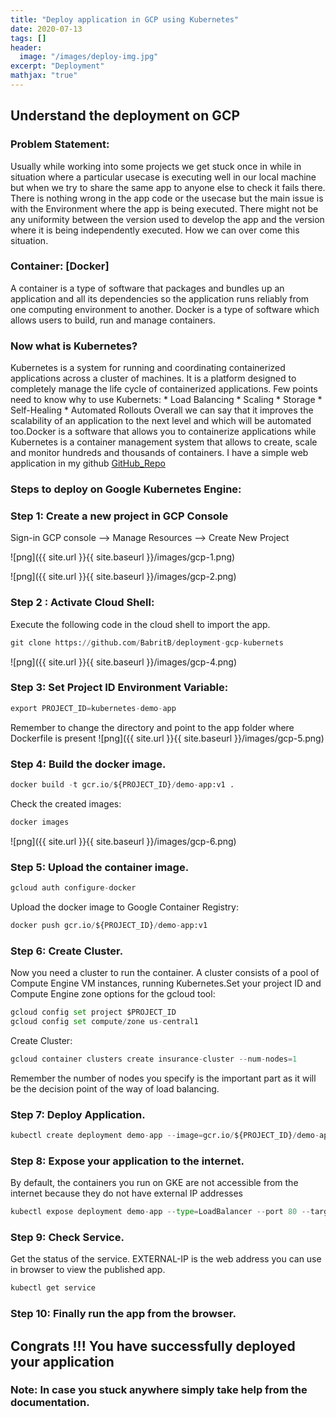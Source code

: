 ```yaml
---
title: "Deploy application in GCP using Kubernetes"
date: 2020-07-13
tags: []
header:
  image: "/images/deploy-img.jpg"
excerpt: "Deployment"
mathjax: "true"
---
```

## Understand the deployment on GCP

### Problem Statement:
Usually while working into some projects we get stuck once in while in situation where a particular usecase is executing well in our local machine but when we try to share the same app to anyone else to check it fails there. There is nothing wrong in the app code or the usecase but the main issue is with the Environment where the app is being executed. There might not be any uniformity between the version used to develop the app and the version where it is being independently executed. How we can over come this situation.
### Container: [Docker]
A container is a type of software that packages and bundles up an application and all its dependencies so the application runs reliably from one computing environment to another.
Docker is a type of software which allows users to build, run and manage containers.
### Now what is Kubernetes?
Kubernetes is a system for running and coordinating containerized applications across a cluster of machines. It is a platform designed to completely manage the life cycle of containerized applications.
Few points need to know why to use Kubernets:
    * Load Balancing
    * Scaling
    * Storage
    * Self-Healing
    * Automated Rollouts
Overall we can say that it improves the scalability of an application to the next level and which will be automated too.Docker is a software that allows you to containerize applications while Kubernetes is a container management system that allows to create, scale and monitor hundreds and thousands of containers.
I have a simple web application in my github [GitHub_Repo](https://github.com/BabritB/deployment-gcp-kubernets)

### Steps to deploy on Google Kubernetes Engine:
### Step 1: Create a new project in GCP Console
Sign-in  GCP console --> Manage Resources  --> Create New Project

![png]({{ site.url }}{{ site.baseurl }}/images/gcp-1.png)

![png]({{ site.url }}{{ site.baseurl }}/images/gcp-2.png)

### Step 2 : Activate Cloud Shell:
Execute the following code in the cloud shell to import the app.

```python
git clone https://github.com/BabritB/deployment-gcp-kubernets
```

![png]({{ site.url }}{{ site.baseurl }}/images/gcp-4.png)
### Step 3: Set Project ID Environment Variable:


```python
export PROJECT_ID=kubernetes-demo-app
```
Remember to change the directory and point to the app folder where Dockerfile is present
![png]({{ site.url }}{{ site.baseurl }}/images/gcp-5.png)
### Step 4: Build the docker image.


```python
docker build -t gcr.io/${PROJECT_ID}/demo-app:v1 .
```
Check the created images:

```python
docker images
```

![png]({{ site.url }}{{ site.baseurl }}/images/gcp-6.png)
### Step 5: Upload the container image.


```python
gcloud auth configure-docker
```
Upload the docker image to Google Container Registry:

```python
docker push gcr.io/${PROJECT_ID}/demo-app:v1
```

### Step 6: Create Cluster.
Now you need a cluster to run the container. A cluster consists of a pool of Compute Engine VM instances, running Kubernetes.Set your project ID and Compute Engine zone options for the gcloud tool:

```python
gcloud config set project $PROJECT_ID 
gcloud config set compute/zone us-central1
```
Create Cluster:

```python
gcloud container clusters create insurance-cluster --num-nodes=1
```
Remember the number of nodes you specify is the important part as it will be the decision point of the way of load balancing.
### Step 7: Deploy Application.


```python
kubectl create deployment demo-app --image=gcr.io/${PROJECT_ID}/demo-app:v1
```

### Step 8: Expose your application to the internet.
By default, the containers you run on GKE are not accessible from the internet because they do not have external IP addresses

```python
kubectl expose deployment demo-app --type=LoadBalancer --port 80 --target-port 8080
```

### Step 9: Check Service.
Get the status of the service. EXTERNAL-IP is the web address you can use in browser to view the published app.

```python
kubectl get service
```

### Step 10: Finally run the app from the browser. 

## Congrats !!! You have successfully deployed your application

### Note: In case you stuck anywhere simply take help from the documentation.



